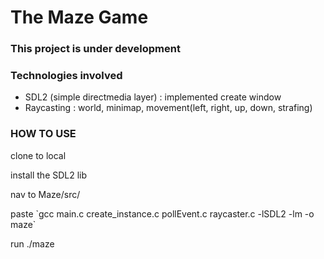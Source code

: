 <h1 align:"center">The Maze Game</h1>

### This project is under development

### Technologies involved
- SDL2 (simple directmedia layer) : implemented create window
- Raycasting : world, minimap, movement(left, right, up, down, strafing)


### HOW TO USE
<p>clone to local</p>
<p>install the SDL2 lib</p>
<p>nav to Maze/src/</p>
 paste
 `gcc main.c create_instance.c pollEvent.c raycaster.c -lSDL2 -lm -o maze`
<p>run ./maze</p>
